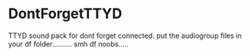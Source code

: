 # DontForgetTTYD
TTYD sound pack for dont forget connected. 
put the audiogroup files in your df folder.......... smh df noobs.....
